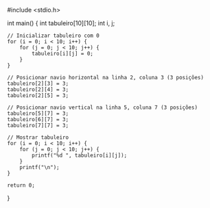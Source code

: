 #include <stdio.h>

int main() {
    int tabuleiro[10][10];
    int i, j;

    // Inicializar tabuleiro com 0
    for (i = 0; i < 10; i++) {
        for (j = 0; j < 10; j++) {
            tabuleiro[i][j] = 0;
        }
    }

    // Posicionar navio horizontal na linha 2, coluna 3 (3 posições)
    tabuleiro[2][3] = 3;
    tabuleiro[2][4] = 3;
    tabuleiro[2][5] = 3;

    // Posicionar navio vertical na linha 5, coluna 7 (3 posições)
    tabuleiro[5][7] = 3;
    tabuleiro[6][7] = 3;
    tabuleiro[7][7] = 3;

    // Mostrar tabuleiro
    for (i = 0; i < 10; i++) {
        for (j = 0; j < 10; j++) {
            printf("%d ", tabuleiro[i][j]);
        }
        printf("\n");
    }

    return 0;
}
